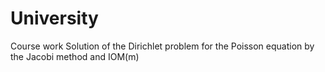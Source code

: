 # University
Course work
Solution of the Dirichlet problem for the Poisson equation by the Jacobi method and IOM(m)
